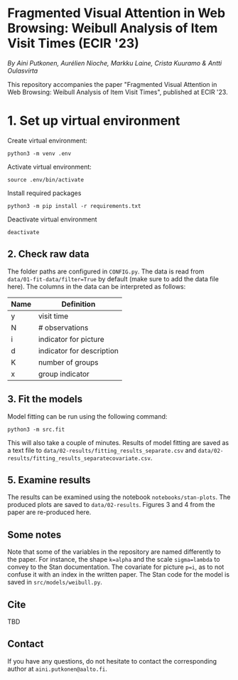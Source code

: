 # Fragmented Visual Attention in Web Browsing: Weibull Analysis of Item Visit Times (ECIR '23)

*By Aini Putkonen, Aurélien Nioche, Markku Laine, Crista Kuuramo & Antti Oulasvirta*

This repository accompanies the paper "Fragmented Visual Attention in Web Browsing: Weibull Analysis of Item Visit Times", published at ECIR '23. 

# 1. Set up virtual environment

Create virtual environment:

    python3 -m venv .env

Activate virtual environment:

    source .env/bin/activate

Install required packages

    python3 -m pip install -r requirements.txt

Deactivate virtual environment

    deactivate

## 2. Check raw data

The folder paths are configured in ```CONFIG.py```. The data is read from ```data/01-fit-data/filter=True``` by default (make sure to add the data file here). The columns in the data can be interpreted as follows:

| Name | Definition                |
|------|---------------------------|
| y    | visit time                |
| N    | # observations            |
| i    | indicator for picture     |
| d    | indicator for description |
| K    | number of groups          |
| x    | group indicator           | 


## 3. Fit the models

Model fitting can be run using the following command:

    python3 -m src.fit

This will also take a couple of minutes. Results of model fitting are saved as a text file to ```data/02-results/fitting_results_separate.csv``` and ```data/02-results/fitting_results_separatecovariate.csv```.

## 5. Examine results

The results can be examined using the notebook ```notebooks/stan-plots```. The produced plots are saved to ```data/02-results```. Figures 3 and 4 from the paper are re-produced here. 

## Some notes

Note that some of the variables in the repository are named differently to the paper. For instance, the shape ```k=alpha``` and the scale ```sigma=lambda``` to convey to the Stan documentation. The covariate for picture ```p=i```, as to not confuse it with an index in the written paper. The Stan code for the model is saved in ```src/models/weibull.py```. 

## Cite

TBD

## Contact

If you have any questions, do not hesitate to contact the corresponding author at ```aini.putkonen@aalto.fi```.